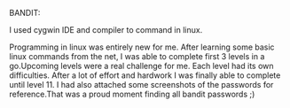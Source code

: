 BANDIT:
 
I used cygwin IDE and compiler to command in linux.

Programming in linux was entirely new for me. After learning some basic linux commands from the net, I was able to complete first 3 levels in a go.Upcoming levels were a real challenge for me. Each level had its own difficulties. After a lot of effort and hardwork I was finally able to complete until level 11. I had also attached some screenshots of the passwords for reference.That was a proud moment finding all bandit passwords ;) 
